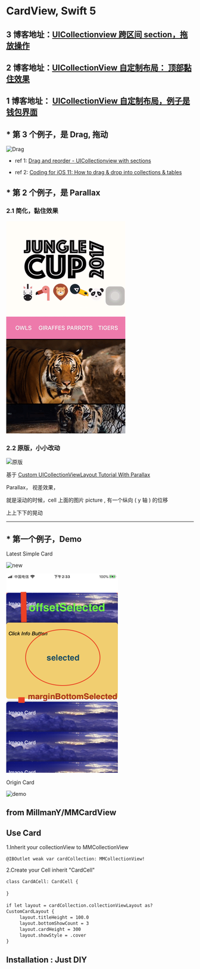# CardView, Swift 5


## 3 博客地址：[UICollectionview 跨区间 section，拖放操作](https://juejin.im/post/6872696500284686350)


## 2 博客地址：[UICollectionView 自定制布局： 顶部黏住效果](https://juejin.im/post/6855937244667215885)


## 1 博客地址： [UICollectionView 自定制布局，例子是钱包界面](https://juejin.im/post/5ef5b7206fb9a07eae53ea3e)


## * 第 3 个例子，是 Drag, 拖动


![Drag](https://github.com/coyingcat/CardCollection/blob/master/Drag/DragAndDrop-CollectionView/DragDrop.gif)


* ref 1: [Drag and reorder - UICollectionview with sections](https://stackoverflow.com/questions/39080807/drag-and-reorder-uicollectionview-with-sections)


* ref 2: [Coding for iOS 11: How to drag & drop into collections & tables](https://hackernoon.com/drag-it-drop-it-in-collection-table-ios-11-6bd28795b313)


## * 第 2 个例子，是 Parallax



### 2.1 简化，黏住效果


![easy](https://github.com/coyingcat/CardCollection/blob/master/Src/aaa.gif)




### 2.2 原版，小小改动



![原版](https://github.com/coyingcat/CardCollection/blob/master/Src/custom-layout-parallax-gif-final.gif)


基于 [Custom UICollectionViewLayout Tutorial With Parallax](https://www.raywenderlich.com/527-custom-uicollectionviewlayout-tutorial-with-parallax#toc-anchor-011) 


Parallax， 视差效果，

就是滚动的时候，cell 上面的图片 picture , 有一个纵向 ( y 轴 ) 的位移

上上下下的晃动

<hr>


## * 第一个例子，Demo


Latest Simple Card




![new](https://github.com/coyingcat/CardCollection/blob/master/Src/1111.gif)


![tip](https://github.com/coyingcat/CardCollection/blob/master/Src/_wwwweee.png)


Origin Card

![demo](https://github.com/MillmanY/MMCardView/blob/master/demo.gif)



## from MillmanY/MMCardView



## Use Card


1.Inherit your collectionView to MMCollectionView
       
    @IBOutlet weak var cardCollection: MMCollectionView!
    
2.Create your Cell inherit "CardCell"

    class CardACell: CardCell {

    }

    if let layout = cardCollection.collectionViewLayout as? CustomCardLayout {
         layout.titleHeight = 100.0
         layout.bottomShowCount = 3
         layout.cardHeight = 300
         layout.showStyle = .cover
    }



## Installation : Just DIY

